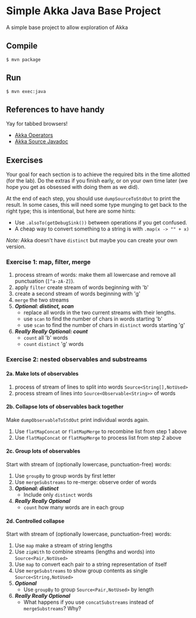 # Simple Akka Java Base Project

A simple base project to allow exploration of Akka

## Compile

```console
$ mvn package
```

## Run

```console
$ mvn exec:java
```

## References to have handy

Yay for tabbed browsers!

* [Akka Operators](https://doc.akka.io/docs/akka/2.5/stream/operators/index.html)
* [Akka Source Javadoc](https://doc.akka.io/japi/akka/current/akka/stream/javadsl/Source.html)

## Exercises

Your goal for each section is to achieve the required bits in the time allotted (for the lab). Do the extras if you finish early, or on your own time later (we hope you get as obsessed with doing them as we did).

At the end of each step, you should use `dumpSourceToStdOut` to print the result. In some cases, this will need some type munging to get back to the right type; this is intentional, but here are some hints:

* Use `.alsoTo(getDebugSink())` between operations if you get confused.
* A cheap way to convert something to a string is with `.map(x -> "" + x)`

*Note:* Akka doesn't have `distinct` but maybe you can create your own version. 

### Exercise 1: map, filter, merge

1. process stream of words: make them all lowercase and remove all punctuation (`[^a-zA-Z]`).
2. apply `filter` create stream of words beginning with 'b'
3. create a second stream of words beginning with 'g'
4. `merge` the two streams
5. ***Optional: distinct, scan***
    * replace all words in the two current streams with their lengths.
    * use `scan` to find the number of chars in words starting 'b'
    * use `scan` to find the number of chars in `distinct` words starting 'g'
6. ***Really Really Optional: count***
    * `count` all 'b' words
    * `count` `distinct` 'g' words

### Exercise 2: nested observables and substreams

#### 2a. Make lots of observables

1. process of stream of lines to split into words `Source<String[],NotUsed>`
2. process stream of lines into `Source<Observable<String>>` of words

#### 2b. Collapse lots of observables back together

Make `dumpObservableToStdOut` print individual words again.

1. Use `flatMapConcat` or `flatMapMerge` to recombine list from step 1 above
2. Use `flatMapConcat` or `flatMapMerge` to process list from step 2 above

#### 2c. Group lots of observables

Start with stream of (optionally lowercase, punctuation-free) words:

1. Use `groupBy` to group words by first letter
2. Use `mergeSubstreams` to re-merge: observe order of words
3. ***Optional: distinct***
    * Include only `distinct` words
4. ***Really Really Optional***
    * `count` how many words are in each group

#### 2d. Controlled collapse

Start with stream of (optionally lowercase, punctuation-free) words:

1. Use `map` make a stream of string lengths
2. Use `zipWith` to combine streams (lengths and words) into `Source<Pair,NotUsed>`
3. Use `map` to convert each pair to a string representation of itself
3. Use `mergeSubstreams` to show group contents as single `Source<String,NotUsed>`
4. ***Optional***
    * Use `groupBy` to group `Source<Pair,NotUsed>` by length
5. ***Really Really Optional***
    * What happens if you use `concatSubstreams` instead of `mergeSubstreams`? Why?
